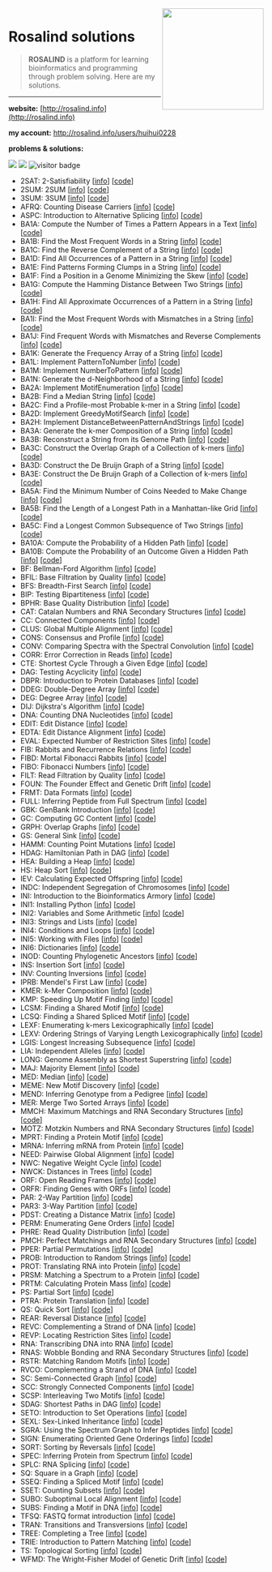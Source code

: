 <img src="http://rosalind.info/static/img/logo.png?v=1560257990"  width=200 align="right">

# Rosalind solutions


> **ROSALIND** is a platform for learning bioinformatics and programming through problem solving. Here are my solutions.
***
**website:** [http://rosalind.info](http://rosalind.info)

**my account:** http://rosalind.info/users/huihui0228

**problems & solutions:** 

<img src="https://img.shields.io/badge/language-python+ruby-orange.svg" style="zoom:100%;" /> <img src="https://img.shields.io/badge/counts-149-brightgreen.svg" style="zoom:100%;" />
<img src="https://visitor-badge.laobi.icu/badge?page_id=zonghui0228.rosalind-solutions" alt="visitor badge"/>

* 2SAT: 2-Satisfiability [[info](http://rosalind.info/problems/2sat/)] [[code](https://github.com/zonghui0228/Rosalind-Solutions/blob/master/code/rosalind_2sat.py)]
* 2SUM: 2SUM [[info](http://rosalind.info/problems/2sum/)] [[code](https://github.com/zonghui0228/Rosalind-Solutions/blob/master/code/rosalind_2sum.py)]
* 3SUM: 3SUM [[info](http://rosalind.info/problems/3sum/)] [[code](https://github.com/zonghui0228/Rosalind-Solutions/blob/master/code/rosalind_3sum.py)]
* AFRQ: Counting Disease Carriers [[info](http://rosalind.info/problems/afrq/)] [[code](https://github.com/zonghui0228/Rosalind-Solutions/blob/master/code/rosalind_afrq.py)]
* ASPC: Introduction to Alternative Splicing [[info](http://rosalind.info/problems/aspc/)] [[code](https://github.com/zonghui0228/Rosalind-Solutions/blob/master/code/rosalind_aspc.py)]
* BA1A: Compute the Number of Times a Pattern Appears in a Text [[info](http://rosalind.info/problems/ba1a/)] [[code](https://github.com/zonghui0228/Rosalind-Solutions/blob/master/code/rosalind_ba1a.py)]
* BA1B: Find the Most Frequent Words in a String [[info](http://rosalind.info/problems/ba1b/)] [[code](https://github.com/zonghui0228/Rosalind-Solutions/blob/master/code/rosalind_ba1b.py)]
* BA1C: Find the Reverse Complement of a String [[info](http://rosalind.info/problems/ba1c/)] [[code](https://github.com/zonghui0228/Rosalind-Solutions/blob/master/code/rosalind_ba1c.py)]
* BA1D: Find All Occurrences of a Pattern in a String [[info](http://rosalind.info/problems/ba1d/)] [[code](https://github.com/zonghui0228/Rosalind-Solutions/blob/master/code/rosalind_ba1d.py)]
* BA1E: Find Patterns Forming Clumps in a String [[info](http://rosalind.info/problems/ba1e/)] [[code](https://github.com/zonghui0228/Rosalind-Solutions/blob/master/code/rosalind_ba1e.py)]
* BA1F: Find a Position in a Genome Minimizing the Skew [[info](http://rosalind.info/problems/ba1f/)] [[code](https://github.com/zonghui0228/Rosalind-Solutions/blob/master/code/rosalind_ba1f.py)]
* BA1G: Compute the Hamming Distance Between Two Strings [[info](http://rosalind.info/problems/ba1g/)] [[code](https://github.com/zonghui0228/Rosalind-Solutions/blob/master/code/rosalind_ba1g.py)]
* BA1H: Find All Approximate Occurrences of a Pattern in a String [[info](http://rosalind.info/problems/ba1h/)] [[code](https://github.com/zonghui0228/Rosalind-Solutions/blob/master/code/rosalind_ba1h.py)]
* BA1I: Find the Most Frequent Words with Mismatches in a String [[info](http://rosalind.info/problems/ba1i/)] [[code](https://github.com/zonghui0228/Rosalind-Solutions/blob/master/code/rosalind_ba1i.py)]
* BA1J: Find Frequent Words with Mismatches and Reverse Complements [[info](http://rosalind.info/problems/ba1j/)] [[code](https://github.com/zonghui0228/Rosalind-Solutions/blob/master/code/rosalind_ba1j.py)]
* BA1K: Generate the Frequency Array of a String [[info](http://rosalind.info/problems/ba1k/)] [[code](https://github.com/zonghui0228/Rosalind-Solutions/blob/master/code/rosalind_ba1k.py)]
* BA1L: Implement PatternToNumber [[info](http://rosalind.info/problems/ba1l/)] [[code](https://github.com/zonghui0228/Rosalind-Solutions/blob/master/code/rosalind_ba1l.py)]
* BA1M: Implement NumberToPattern [[info](http://rosalind.info/problems/ba1m/)] [[code](https://github.com/zonghui0228/Rosalind-Solutions/blob/master/code/rosalind_ba1m.py)]
* BA1N: Generate the d-Neighborhood of a String [[info](http://rosalind.info/problems/ba1n/)] [[code](https://github.com/zonghui0228/Rosalind-Solutions/blob/master/code/rosalind_ba1n.py)]
* BA2A: Implement MotifEnumeration [[info](http://rosalind.info/problems/ba2a/)] [[code](https://github.com/zonghui0228/Rosalind-Solutions/blob/master/code/rosalind_ba2a.py)]
* BA2B: Find a Median String [[info](http://rosalind.info/problems/ba2b/)] [[code](https://github.com/zonghui0228/Rosalind-Solutions/blob/master/code/rosalind_ba2b.py)]
* BA2C: Find a Profile-most Probable k-mer in a String [[info](http://rosalind.info/problems/ba2c/)] [[code](https://github.com/zonghui0228/Rosalind-Solutions/blob/master/code/rosalind_ba2c.py)]
* BA2D: Implement GreedyMotifSearch [[info](http://rosalind.info/problems/ba2d/)] [[code](https://github.com/zonghui0228/Rosalind-Solutions/blob/master/code/rosalind_ba2d.py)]
* BA2H: Implement DistanceBetweenPatternAndStrings [[info](http://rosalind.info/problems/ba2h/)] [[code](https://github.com/zonghui0228/Rosalind-Solutions/blob/master/code/rosalind_ba2h.py)]
* BA3A: Generate the k-mer Composition of a String [[info](http://rosalind.info/problems/ba3a/)] [[code](https://github.com/zonghui0228/Rosalind-Solutions/blob/master/code/rosalind_ba3a.py)]
* BA3B: Reconstruct a String from its Genome Path [[info](http://rosalind.info/problems/ba3b/)] [[code](https://github.com/zonghui0228/Rosalind-Solutions/blob/master/code/rosalind_ba3b.py)]
* BA3C: Construct the Overlap Graph of a Collection of k-mers [[info](http://rosalind.info/problems/ba3c/)] [[code](https://github.com/zonghui0228/Rosalind-Solutions/blob/master/code/rosalind_ba3c.py)]
* BA3D: Construct the De Bruijn Graph of a String [[info](http://rosalind.info/problems/ba3d/)] [[code](https://github.com/zonghui0228/Rosalind-Solutions/blob/master/code/rosalind_ba3d.py)]
* BA3E: Construct the De Bruijn Graph of a Collection of k-mers [[info](http://rosalind.info/problems/ba3e/)] [[code](https://github.com/zonghui0228/Rosalind-Solutions/blob/master/code/rosalind_ba3e.py)]
* BA5A: Find the Minimum Number of Coins Needed to Make Change [[info](http://rosalind.info/problems/ba5a/)] [[code](https://github.com/zonghui0228/Rosalind-Solutions/blob/master/code/rosalind_ba5a.py)]
* BA5B: Find the Length of a Longest Path in a Manhattan-like Grid [[info](http://rosalind.info/problems/ba5b/)] [[code](https://github.com/zonghui0228/Rosalind-Solutions/blob/master/code/rosalind_ba5b.py)]
* BA5C: Find a Longest Common Subsequence of Two Strings [[info](http://rosalind.info/problems/ba5c/)] [[code](https://github.com/zonghui0228/Rosalind-Solutions/blob/master/code/rosalind_ba5c.py)]
* BA10A: Compute the Probability of a Hidden Path [[info](http://rosalind.info/problems/ba10a/)] [[code](https://github.com/zonghui0228/Rosalind-Solutions/blob/master/code/rosalind_ba10a.py)]
* BA10B: Compute the Probability of an Outcome Given a Hidden Path [[info](http://rosalind.info/problems/ba10b/)] [[code](https://github.com/zonghui0228/Rosalind-Solutions/blob/master/code/rosalind_ba10b.py)]
* BF: Bellman-Ford Algorithm [[info](http://rosalind.info/problems/bf/)] [[code](https://github.com/zonghui0228/Rosalind-Solutions/blob/master/code/rosalind_bf.py)]
* BFIL: Base Filtration by Quality [[info](http://rosalind.info/problems/bfil/)] [[code](https://github.com/zonghui0228/Rosalind-Solutions/blob/master/code/rosalind_bfil.py)]
* BFS: Breadth-First Search [[info](http://rosalind.info/problems/bfs/)] [[code](https://github.com/zonghui0228/Rosalind-Solutions/blob/master/code/rosalind_bfs.py)]
* BIP: Testing Bipartiteness [[info](http://rosalind.info/problems/bip/)] [[code](https://github.com/zonghui0228/Rosalind-Solutions/blob/master/code/rosalind_bip.py)]
* BPHR: Base Quality Distribution [[info](http://rosalind.info/problems/bphr/)] [[code](https://github.com/zonghui0228/Rosalind-Solutions/blob/master/code/rosalind_bphr.py)]
* CAT: Catalan Numbers and RNA Secondary Structures [[info](http://rosalind.info/problems/cat/)] [[code](https://github.com/zonghui0228/Rosalind-Solutions/blob/master/code/rosalind_cat.py)]
* CC: Connected Components [[info](http://rosalind.info/problems/cc/)] [[code](https://github.com/zonghui0228/Rosalind-Solutions/blob/master/code/rosalind_cc.py)]
* CLUS: Global Multiple Alignment [[info](http://rosalind.info/problems/clus/)] [[code](https://github.com/zonghui0228/Rosalind-Solutions/blob/master/code/rosalind_clus.py)]
* CONS: Consensus and Profile [[info](http://rosalind.info/problems/cons/)] [[code](https://github.com/zonghui0228/Rosalind-Solutions/blob/master/code/rosalind_cons.py)]
* CONV: Comparing Spectra with the Spectral Convolution [[info](http://rosalind.info/problems/conv/)] [[code](https://github.com/zonghui0228/Rosalind-Solutions/blob/master/code/rosalind_conv.py)]
* CORR: Error Correction in Reads [[info](http://rosalind.info/problems/corr/)] [[code](https://github.com/zonghui0228/Rosalind-Solutions/blob/master/code/rosalind_corr.py)]
* CTE: Shortest Cycle Through a Given Edge [[info](http://rosalind.info/problems/cte/)] [[code](https://github.com/zonghui0228/Rosalind-Solutions/blob/master/code/rosalind_cte.py)]
* DAG: Testing Acyclicity [[info](http://rosalind.info/problems/dag/)] [[code](https://github.com/zonghui0228/Rosalind-Solutions/blob/master/code/rosalind_dag.py)]
* DBPR: Introduction to Protein Databases [[info](http://rosalind.info/problems/dbpr/)] [[code](https://github.com/zonghui0228/Rosalind-Solutions/blob/master/code/rosalind_dbpr.py)]
* DDEG: Double-Degree Array [[info](http://rosalind.info/problems/ddeg/)] [[code](https://github.com/zonghui0228/Rosalind-Solutions/blob/master/code/rosalind_ddeg.py)]
* DEG: Degree Array [[info](http://rosalind.info/problems/deg/)] [[code](https://github.com/zonghui0228/Rosalind-Solutions/blob/master/code/rosalind_deg.py)]
* DIJ: Dijkstra's Algorithm [[info](http://rosalind.info/problems/dij/)] [[code](https://github.com/zonghui0228/Rosalind-Solutions/blob/master/code/rosalind_dij.py)]
* DNA: Counting DNA Nucleotides [[info](http://rosalind.info/problems/dna/)] [[code](https://github.com/zonghui0228/Rosalind-Solutions/blob/master/code/rosalind_dna.py)]
* EDIT: Edit Distance [[info](http://rosalind.info/problems/edit/)] [[code](https://github.com/zonghui0228/Rosalind-Solutions/blob/master/code/rosalind_edit.py)]
* EDTA: Edit Distance Alignment [[info](http://rosalind.info/problems/edta/)] [[code](https://github.com/zonghui0228/Rosalind-Solutions/blob/master/code/rosalind_edta.py)]
* EVAL: Expected Number of Restriction Sites [[info](http://rosalind.info/problems/eval/)] [[code](https://github.com/zonghui0228/Rosalind-Solutions/blob/master/code/rosalind_eval.py)]
* FIB: Rabbits and Recurrence Relations [[info](http://rosalind.info/problems/fib/)] [[code](https://github.com/zonghui0228/Rosalind-Solutions/blob/master/code/rosalind_fib.py)]
* FIBD: Mortal Fibonacci Rabbits [[info](http://rosalind.info/problems/fibd/)] [[code](https://github.com/zonghui0228/Rosalind-Solutions/blob/master/code/rosalind_fibd.py)]
* FIBO: Fibonacci Numbers [[info](http://rosalind.info/problems/fibo/)] [[code](https://github.com/zonghui0228/Rosalind-Solutions/blob/master/code/rosalind_fibo.py)]
* FILT: Read Filtration by Quality [[info](http://rosalind.info/problems/filt/)] [[code](https://github.com/zonghui0228/Rosalind-Solutions/blob/master/code/rosalind_filt.py)]
* FOUN: The Founder Effect and Genetic Drift [[info](http://rosalind.info/problems/foun/)] [[code](https://github.com/zonghui0228/Rosalind-Solutions/blob/master/code/rosalind_foun.py)]
* FRMT: Data Formats [[info](http://rosalind.info/problems/frmt/)] [[code](https://github.com/zonghui0228/Rosalind-Solutions/blob/master/code/rosalind_frmt.py)]
* FULL: Inferring Peptide from Full Spectrum [[info](http://rosalind.info/problems/full/)] [[code](https://github.com/zonghui0228/Rosalind-Solutions/blob/master/code/rosalind_full.py)]
* GBK: GenBank Introduction [[info](http://rosalind.info/problems/gbk/)] [[code](https://github.com/zonghui0228/Rosalind-Solutions/blob/master/code/rosalind_gbk.py)]
* GC: Computing GC Content [[info](http://rosalind.info/problems/gc/)] [[code](https://github.com/zonghui0228/Rosalind-Solutions/blob/master/code/rosalind_gc.py)]
* GRPH: Overlap Graphs [[info](http://rosalind.info/problems/grph/)] [[code](https://github.com/zonghui0228/Rosalind-Solutions/blob/master/code/rosalind_grph.py)]
* GS: General Sink [[info](http://rosalind.info/problems/gs/)] [[code](https://github.com/zonghui0228/Rosalind-Solutions/blob/master/code/rosalind_gs.py)]
* HAMM: Counting Point Mutations [[info](http://rosalind.info/problems/hamm/)] [[code](https://github.com/zonghui0228/Rosalind-Solutions/blob/master/code/rosalind_hamm.py)]
* HDAG: Hamiltonian Path in DAG [[info](http://rosalind.info/problems/hdag/)] [[code](https://github.com/zonghui0228/Rosalind-Solutions/blob/master/code/rosalind_hdag.py)]
* HEA: Building a Heap [[info](http://rosalind.info/problems/hea/)] [[code](https://github.com/zonghui0228/Rosalind-Solutions/blob/master/code/rosalind_hea.py)]
* HS: Heap Sort [[info](http://rosalind.info/problems/hs/)] [[code](https://github.com/zonghui0228/Rosalind-Solutions/blob/master/code/rosalind_hs.py)]
* IEV: Calculating Expected Offspring [[info](http://rosalind.info/problems/iev/)] [[code](https://github.com/zonghui0228/Rosalind-Solutions/blob/master/code/rosalind_iev.py)]
* INDC: Independent Segregation of Chromosomes [[info](http://rosalind.info/problems/indc/)] [[code](https://github.com/zonghui0228/Rosalind-Solutions/blob/master/code/rosalind_indc.py)]
* INI: Introduction to the Bioinformatics Armory [[info](http://rosalind.info/problems/ini/)] [[code](https://github.com/zonghui0228/Rosalind-Solutions/blob/master/code/rosalind_ini.py)]
* INI1: Installing Python [[info](http://rosalind.info/problems/ini1/)] [[code](https://github.com/zonghui0228/Rosalind-Solutions/blob/master/code/rosalind_ini1.py)]
* INI2: Variables and Some Arithmetic [[info](http://rosalind.info/problems/ini2/)] [[code](https://github.com/zonghui0228/Rosalind-Solutions/blob/master/code/rosalind_ini2.py)]
* INI3: Strings and Lists [[info](http://rosalind.info/problems/ini3/)] [[code](https://github.com/zonghui0228/Rosalind-Solutions/blob/master/code/rosalind_ini3.py)]
* INI4: Conditions and Loops [[info](http://rosalind.info/problems/ini4/)] [[code](https://github.com/zonghui0228/Rosalind-Solutions/blob/master/code/rosalind_ini4.py)]
* INI5: Working with Files [[info](http://rosalind.info/problems/ini5/)] [[code](https://github.com/zonghui0228/Rosalind-Solutions/blob/master/code/rosalind_ini5.py)]
* INI6: Dictionaries [[info](http://rosalind.info/problems/ini6/)] [[code](https://github.com/zonghui0228/Rosalind-Solutions/blob/master/code/rosalind_ini6.py)]
* INOD: Counting Phylogenetic Ancestors [[info](http://rosalind.info/problems/inod/)] [[code](https://github.com/zonghui0228/Rosalind-Solutions/blob/master/code/rosalind_inod.py)]
* INS: Insertion Sort [[info](http://rosalind.info/problems/ins/)] [[code](https://github.com/zonghui0228/Rosalind-Solutions/blob/master/code/rosalind_ins.py)]
* INV: Counting Inversions [[info](http://rosalind.info/problems/inv/)] [[code](https://github.com/zonghui0228/Rosalind-Solutions/blob/master/code/rosalind_inv.py)]
* IPRB: Mendel's First Law [[info](http://rosalind.info/problems/iprb/)] [[code](https://github.com/zonghui0228/Rosalind-Solutions/blob/master/code/rosalind_iprb.py)]
* KMER: k-Mer Composition [[info](http://rosalind.info/problems/kmer/)] [[code](https://github.com/zonghui0228/Rosalind-Solutions/blob/master/code/rosalind_kmer.py)]
* KMP: Speeding Up Motif Finding [[info](http://rosalind.info/problems/kmp/)] [[code](https://github.com/zonghui0228/Rosalind-Solutions/blob/master/code/rosalind_kmp.py)]
* LCSM: Finding a Shared Motif [[info](http://rosalind.info/problems/lcsm/)] [[code](https://github.com/zonghui0228/Rosalind-Solutions/blob/master/code/rosalind_lcsm.py)]
* LCSQ: Finding a Shared Spliced Motif [[info](http://rosalind.info/problems/lcsq/)] [[code](https://github.com/zonghui0228/Rosalind-Solutions/blob/master/code/rosalind_lcsq.py)]
* LEXF: Enumerating k-mers Lexicographically [[info](http://rosalind.info/problems/lexf/)] [[code](https://github.com/zonghui0228/Rosalind-Solutions/blob/master/code/rosalind_lexf.py)]
* LEXV: Ordering Strings of Varying Length Lexicographically [[info](http://rosalind.info/problems/lexv/)] [[code](https://github.com/zonghui0228/Rosalind-Solutions/blob/master/code/rosalind_lexv.py)]
* LGIS: Longest Increasing Subsequence [[info](http://rosalind.info/problems/lgis/)] [[code](https://github.com/zonghui0228/Rosalind-Solutions/blob/master/code/rosalind_lgis.py)]
* LIA: Independent Alleles [[info](http://rosalind.info/problems/lia/)] [[code](https://github.com/zonghui0228/Rosalind-Solutions/blob/master/code/rosalind_lia.py)]
* LONG: Genome Assembly as Shortest Superstring [[info](http://rosalind.info/problems/long/)] [[code](https://github.com/zonghui0228/Rosalind-Solutions/blob/master/code/rosalind_long.py)]
* MAJ: Majority Element [[info](http://rosalind.info/problems/maj/)] [[code](https://github.com/zonghui0228/Rosalind-Solutions/blob/master/code/rosalind_maj.py)]
* MED: Median [[info](http://rosalind.info/problems/med/)] [[code](https://github.com/zonghui0228/Rosalind-Solutions/blob/master/code/rosalind_med.py)]
* MEME: New Motif Discovery [[info](http://rosalind.info/problems/meme/)] [[code](https://github.com/zonghui0228/Rosalind-Solutions/blob/master/code/rosalind_meme.py)]
* MEND: Inferring Genotype from a Pedigree [[info](http://rosalind.info/problems/mend/)] [[code](https://github.com/zonghui0228/Rosalind-Solutions/blob/master/code/rosalind_mend.py)]
* MER: Merge Two Sorted Arrays [[info](http://rosalind.info/problems/mer/)] [[code](https://github.com/zonghui0228/Rosalind-Solutions/blob/master/code/rosalind_mer.py)]
* MMCH: Maximum Matchings and RNA Secondary Structures [[info](http://rosalind.info/problems/mmch/)] [[code](https://github.com/zonghui0228/Rosalind-Solutions/blob/master/code/rosalind_mmch.py)]
* MOTZ: Motzkin Numbers and RNA Secondary Structures [[info](http://rosalind.info/problems/motz/)] [[code](https://github.com/zonghui0228/Rosalind-Solutions/blob/master/code/rosalind_motz.py)]
* MPRT: Finding a Protein Motif [[info](http://rosalind.info/problems/mprt/)] [[code](https://github.com/zonghui0228/Rosalind-Solutions/blob/master/code/rosalind_mprt.py)]
* MRNA: Inferring mRNA from Protein [[info](http://rosalind.info/problems/mrna/)] [[code](https://github.com/zonghui0228/Rosalind-Solutions/blob/master/code/rosalind_mrna.py)]
* NEED: Pairwise Global Alignment [[info](http://rosalind.info/problems/need/)] [[code](https://github.com/zonghui0228/Rosalind-Solutions/blob/master/code/rosalind_need.py)]
* NWC: Negative Weight Cycle [[info](http://rosalind.info/problems/nwc/)] [[code](https://github.com/zonghui0228/Rosalind-Solutions/blob/master/code/rosalind_nwc.py)]
* NWCK: Distances in Trees [[info](http://rosalind.info/problems/nwck/)] [[code](https://github.com/zonghui0228/Rosalind-Solutions/blob/master/code/rosalind_nwck.py)]
* ORF: Open Reading Frames [[info](http://rosalind.info/problems/orf/)] [[code](https://github.com/zonghui0228/Rosalind-Solutions/blob/master/code/rosalind_orf.py)]
* ORFR: Finding Genes with ORFs [[info](http://rosalind.info/problems/orfr/)] [[code](https://github.com/zonghui0228/Rosalind-Solutions/blob/master/code/rosalind_orfr.py)]
* PAR: 2-Way Partition [[info](http://rosalind.info/problems/par/)] [[code](https://github.com/zonghui0228/Rosalind-Solutions/blob/master/code/rosalind_par.py)]
* PAR3: 3-Way Partition [[info](http://rosalind.info/problems/par3/)] [[code](https://github.com/zonghui0228/Rosalind-Solutions/blob/master/code/rosalind_par3.py)]
* PDST: Creating a Distance Matrix [[info](http://rosalind.info/problems/pdst/)] [[code](https://github.com/zonghui0228/Rosalind-Solutions/blob/master/code/rosalind_pdst.py)]
* PERM: Enumerating Gene Orders [[info](http://rosalind.info/problems/perm/)] [[code](https://github.com/zonghui0228/Rosalind-Solutions/blob/master/code/rosalind_perm.py)]
* PHRE: Read Quality Distribution [[info](http://rosalind.info/problems/phre/)] [[code](https://github.com/zonghui0228/Rosalind-Solutions/blob/master/code/rosalind_phre.py)]
* PMCH: Perfect Matchings and RNA Secondary Structures [[info](http://rosalind.info/problems/pmch/)] [[code](https://github.com/zonghui0228/Rosalind-Solutions/blob/master/code/rosalind_pmch.py)]
* PPER: Partial Permutations [[info](http://rosalind.info/problems/pper/)] [[code](https://github.com/zonghui0228/Rosalind-Solutions/blob/master/code/rosalind_pper.py)]
* PROB: Introduction to Random Strings [[info](http://rosalind.info/problems/prob/)] [[code](https://github.com/zonghui0228/Rosalind-Solutions/blob/master/code/rosalind_prob.py)]
* PROT: Translating RNA into Protein [[info](http://rosalind.info/problems/prot/)] [[code](https://github.com/zonghui0228/Rosalind-Solutions/blob/master/code/rosalind_prot.py)]
* PRSM: Matching a Spectrum to a Protein [[info](http://rosalind.info/problems/prsm/)] [[code](https://github.com/zonghui0228/Rosalind-Solutions/blob/master/code/rosalind_prsm.py)]
* PRTM: Calculating Protein Mass [[info](http://rosalind.info/problems/prtm/)] [[code](https://github.com/zonghui0228/Rosalind-Solutions/blob/master/code/rosalind_prtm.py)]
* PS: Partial Sort [[info](http://rosalind.info/problems/ps/)] [[code](https://github.com/zonghui0228/Rosalind-Solutions/blob/master/code/rosalind_ps.py)]
* PTRA: Protein Translation [[info](http://rosalind.info/problems/ptra/)] [[code](https://github.com/zonghui0228/Rosalind-Solutions/blob/master/code/rosalind_ptra.py)]
* QS: Quick Sort [[info](http://rosalind.info/problems/qs/)] [[code](https://github.com/zonghui0228/Rosalind-Solutions/blob/master/code/rosalind_qs.py)]
* REAR: Reversal Distance [[info](http://rosalind.info/problems/rear/)] [[code](https://github.com/zonghui0228/Rosalind-Solutions/blob/master/code/rosalind_rear.py)]
* REVC: Complementing a Strand of DNA [[info](http://rosalind.info/problems/revc/)] [[code](https://github.com/zonghui0228/Rosalind-Solutions/blob/master/code/rosalind_revc.py)]
* REVP: Locating Restriction Sites [[info](http://rosalind.info/problems/revp/)] [[code](https://github.com/zonghui0228/Rosalind-Solutions/blob/master/code/rosalind_revp.py)]
* RNA: Transcribing DNA into RNA [[info](http://rosalind.info/problems/rna/)] [[code](https://github.com/zonghui0228/Rosalind-Solutions/blob/master/code/rosalind_rna.py)]
* RNAS: Wobble Bonding and RNA Secondary Structures [[info](http://rosalind.info/problems/rnas/)] [[code](https://github.com/zonghui0228/Rosalind-Solutions/blob/master/code/rosalind_rnas.py)]
* RSTR: Matching Random Motifs [[info](http://rosalind.info/problems/rstr/)] [[code](https://github.com/zonghui0228/Rosalind-Solutions/blob/master/code/rosalind_rstr.py)]
* RVCO: Complementing a Strand of DNA [[info](http://rosalind.info/problems/rvco/)] [[code](https://github.com/zonghui0228/Rosalind-Solutions/blob/master/code/rosalind_rvco.py)]
* SC: Semi-Connected Graph [[info](http://rosalind.info/problems/sc/)] [[code](https://github.com/zonghui0228/Rosalind-Solutions/blob/master/code/rosalind_sc.py)]
* SCC: Strongly Connected Components [[info](http://rosalind.info/problems/scc/)] [[code](https://github.com/zonghui0228/Rosalind-Solutions/blob/master/code/rosalind_scc.py)]
* SCSP: Interleaving Two Motifs [[info](http://rosalind.info/problems/scsp/)] [[code](https://github.com/zonghui0228/Rosalind-Solutions/blob/master/code/rosalind_scsp.py)]
* SDAG: Shortest Paths in DAG [[info](http://rosalind.info/problems/sdag/)] [[code](https://github.com/zonghui0228/Rosalind-Solutions/blob/master/code/rosalind_sdag.py)]
* SETO: Introduction to Set Operations [[info](http://rosalind.info/problems/seto/)] [[code](https://github.com/zonghui0228/Rosalind-Solutions/blob/master/code/rosalind_seto.py)]
* SEXL: Sex-Linked Inheritance [[info](http://rosalind.info/problems/sexl/)] [[code](https://github.com/zonghui0228/Rosalind-Solutions/blob/master/code/rosalind_sexl.py)]
* SGRA: Using the Spectrum Graph to Infer Peptides [[info](http://rosalind.info/problems/sgra/)] [[code](https://github.com/zonghui0228/Rosalind-Solutions/blob/master/code/rosalind_sgra.py)]
* SIGN: Enumerating Oriented Gene Orderings [[info](http://rosalind.info/problems/sign/)] [[code](https://github.com/zonghui0228/Rosalind-Solutions/blob/master/code/rosalind_sign.py)]
* SORT: Sorting by Reversals [[info](http://rosalind.info/problems/sort/)] [[code](https://github.com/zonghui0228/Rosalind-Solutions/blob/master/code/rosalind_sort.py)]
* SPEC: Inferring Protein from Spectrum [[info](http://rosalind.info/problems/spec/)] [[code](https://github.com/zonghui0228/Rosalind-Solutions/blob/master/code/rosalind_spec.py)]
* SPLC: RNA Splicing [[info](http://rosalind.info/problems/splc/)] [[code](https://github.com/zonghui0228/Rosalind-Solutions/blob/master/code/rosalind_splc.py)]
* SQ: Square in a Graph [[info](http://rosalind.info/problems/sq/)] [[code](https://github.com/zonghui0228/Rosalind-Solutions/blob/master/code/rosalind_sq.py)]
* SSEQ: Finding a Spliced Motif [[info](http://rosalind.info/problems/sseq/)] [[code](https://github.com/zonghui0228/Rosalind-Solutions/blob/master/code/rosalind_sseq.py)]
* SSET: Counting Subsets [[info](http://rosalind.info/problems/sset/)] [[code](https://github.com/zonghui0228/Rosalind-Solutions/blob/master/code/rosalind_sset.py)]
* SUBO:  Suboptimal Local Alignment [[info](http://rosalind.info/problems/subo/)] [[code](https://github.com/zonghui0228/Rosalind-Solutions/blob/master/code/rosalind_subo.py)]
* SUBS: Finding a Motif in DNA [[info](http://rosalind.info/problems/subs/)] [[code](https://github.com/zonghui0228/Rosalind-Solutions/blob/master/code/rosalind_subs.py)]
* TFSQ: FASTQ format introduction [[info](http://rosalind.info/problems/tfsq/)] [[code](https://github.com/zonghui0228/Rosalind-Solutions/blob/master/code/rosalind_tfsq.py)]
* TRAN: Transitions and Transversions [[info](http://rosalind.info/problems/tran/)] [[code](https://github.com/zonghui0228/Rosalind-Solutions/blob/master/code/rosalind_tran.py)]
* TREE: Completing a Tree [[info](http://rosalind.info/problems/tree/)] [[code](https://github.com/zonghui0228/Rosalind-Solutions/blob/master/code/rosalind_tree.py)]
* TRIE: Introduction to Pattern Matching [[info](http://rosalind.info/problems/trie/)] [[code](https://github.com/zonghui0228/Rosalind-Solutions/blob/master/code/rosalind_trie.py)]
* TS: Topological Sorting [[info](http://rosalind.info/problems/ts/)] [[code](https://github.com/zonghui0228/Rosalind-Solutions/blob/master/code/rosalind_ts.py)]
* WFMD: The Wright-Fisher Model of Genetic Drift [[info](http://rosalind.info/problems/wfmd/)] [[code](https://github.com/zonghui0228/Rosalind-Solutions/blob/master/code/rosalind_wfmd.py)]
